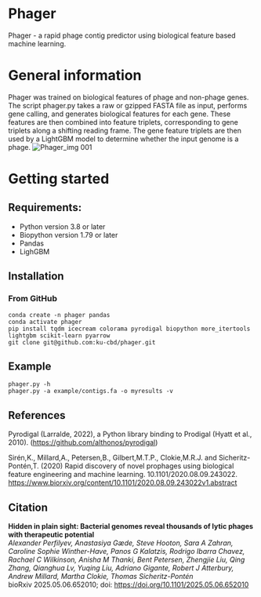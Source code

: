 # Phager

Phager - a rapid phage contig predictor using biological feature based machine learning. 

# General information
Phager was trained on biological features of phage and non-phage genes. The script phager.py takes a raw or gzipped FASTA file as input, performs gene calling, and generates biological features for each gene. These features are then combined into feature triplets, corresponding to gene triplets along a shifting reading frame. The gene feature triplets are then used by a LightGBM model to determine whether the input genome is a phage.
![Phager_img 001](https://github.com/user-attachments/assets/69961a06-c552-4315-a08c-b563a1dad561)



# Getting started 
## Requirements: 

- Python version 3.8 or later
- Biopython version 1.79 or later
- Pandas
- LighGBM


## Installation 
### From GitHub

```
conda create -n phager pandas
conda activate phager
pip install tqdm icecream colorama pyrodigal biopython more_itertools lightgbm scikit-learn pyarrow
git clone git@github.com:ku-cbd/phager.git 

```

## Example

```
phager.py -h
phager.py -a example/contigs.fa -o myresults -v
```
## References

Pyrodigal (Larralde, 2022), a Python library binding to Prodigal (Hyatt et al., 2010). (https://github.com/althonos/pyrodigal)

Sirén,K., Millard,A., Petersen,B., Gilbert,M.T.P., Clokie,M.R.J. and Sicheritz-Pontén,T. (2020) Rapid discovery of novel prophages using biological feature engineering and machine learning. 10.1101/2020.08.09.243022. https://www.biorxiv.org/content/10.1101/2020.08.09.243022v1.abstract

## Citation

**Hidden in plain sight: Bacterial genomes reveal thousands of lytic phages with therapeutic potential**\
*Alexander Perfilyev, Anastasiya Gæde, Steve Hooton, Sara A Zahran, Caroline Sophie Winther-Have, Panos G Kalatzis, Rodrigo Ibarra Chavez, Rachael C Wilkinson, Anisha M Thanki, Bent Petersen, Zhengjie Liu, Qing Zhang, Qianghua Lv, Yuqing Liu, Adriano Gigante, Robert J Atterbury, Andrew Millard, Martha Clokie, Thomas Sicheritz-Pontén*\
bioRxiv 2025.05.06.652010; doi: https://doi.org/10.1101/2025.05.06.652010
